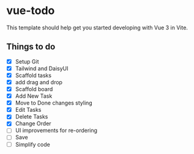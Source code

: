 # vue-todo

This template should help get you started developing with Vue 3 in Vite.

## Things to do

* [x] Setup Git
* [x] Tailwind and DaisyUI
* [x] Scaffold tasks
* [x] add drag and drop
* [x] Scaffold board
* [x] Add New Task
* [x] Move to Done changes styling
* [x] Edit Tasks
* [x] Delete Tasks
* [x] Change Order
* [ ] UI improvements for re-ordering
* [ ] Save
* [ ] Simplify code